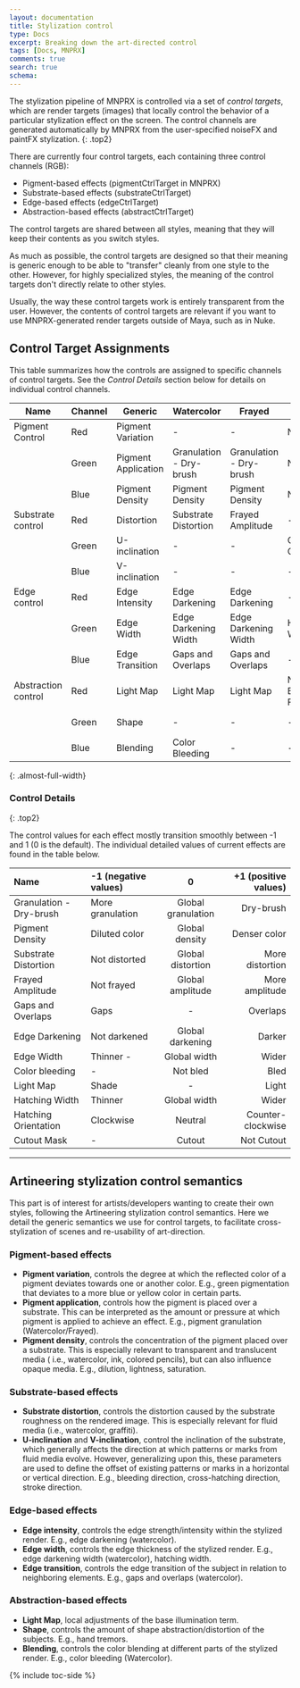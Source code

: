 ```yaml
---
layout: documentation
title: Stylization control
type: Docs
excerpt: Breaking down the art-directed control
tags: [Docs, MNPRX]
comments: true
search: true
schema:
---
```

The stylization pipeline of MNPRX is controlled via a set of *control targets*, which are render targets (images) that locally control the behavior of a particular stylization effect on the screen. The control channels are generated automatically by MNPRX from the user-specified noiseFX and paintFX stylization.
{: .top2}

There are currently four control targets, each containing three control channels (RGB):

- Pigment-based effects (pigmentCtrlTarget in MNPRX)
- Substrate-based effects (substrateCtrlTarget)
- Edge-based effects (edgeCtrlTarget)
- Abstraction-based effects (abstractCtrlTarget)

The control targets are shared between all styles, meaning that they will keep their contents as you switch styles.

As much as possible, the control targets are designed so that their meaning is generic enough to be able to "transfer" cleanly from one style to the other. However, for highly specialized styles, the meaning of the control targets don't directly relate to other styles. 

Usually, the way these control targets work is entirely transparent from the user. However, the contents of control targets are relevant if you want to use MNPRX-generated render targets outside of Maya, such as in Nuke.

## Control Target Assignments

This table summarizes how the controls are assigned to specific channels of control targets. See the *Control Details* section below for details on individual control channels.

| Name                | Channel | Generic             | Watercolor              | Frayed                  | Hatching               | Cutout               |
|---------------------|---------|---------------------|-------------------------|-------------------------|------------------------|----------------------|
| Pigment Control     | Red     | Pigment Variation   | -                       | -                       | Noise 1                | -                    |
|                     | Green   | Pigment Application | Granulation - Dry-brush | Granulation - Dry-brush | Noise 2                | -                    |
|                     | Blue    | Pigment Density     | Pigment Density         | Pigment Density         | Noise 3                | -                    |
| Substrate control   | Red     | Distortion          | Substrate Distortion    | Frayed Amplitude        | -                      | Substrate Distortion |
|                     | Green   | U-inclination       | -                       | -                       | Orientation Offset     | -                    |
|                     | Blue    | V-inclination       | -                       | -                       | -                      | -                    |
| Edge control        | Red     | Edge Intensity      | Edge Darkening          | Edge Darkening          | -                      | -                    |
|                     | Green   | Edge Width          | Edge Darkening Width    | Edge Darkening Width    | Hatching Width         | -                    |
|                     | Blue    | Edge Transition     | Gaps and Overlaps       | Gaps and Overlaps       | -                      | -                    |
| Abstraction control | Red     | Light Map           | Light Map               | Light Map               | Noise Blending Factors | Cutout Mask          |
|                     | Green   | Shape               | -                       | -                       | -                      | Color On/Off         |
|                     | Blue    | Blending            | Color Bleeding          | -                       | -                      | -                    |
{: .almost-full-width}

### Control Details
{: .top2}

The control values for each effect mostly transition smoothly between -1 and 1 (0 is the default).
The individual detailed values of current effects are found in the table below. 

| Name                    | -1 (negative values) | 0                  | +1 (positive values)  |
|:------------------------|:---------------------|:------------------:|----------------------:|
| Granulation - Dry-brush | More granulation     | Global granulation | Dry-brush             |
| Pigment Density         | Diluted color        | Global density     | Denser color          |
| Substrate Distortion    | Not distorted        | Global distortion  | More distortion       |
| Frayed Amplitude        | Not frayed           | Global amplitude   | More amplitude        |
| Gaps and Overlaps       | Gaps                 | -                  | Overlaps              |
| Edge Darkening          | Not darkened         | Global darkening   | Darker                |
| Edge Width              | Thinner       -      | Global width       | Wider                 |
| Color bleeding          | -                    | Not bled           | Bled                  |
| Light Map               | Shade                | -                  | Light                 |
| Hatching Width          | Thinner              | Global width       | Wider                 |
| Hatching Orientation    | Clockwise            | Neutral            | Counter-clockwise     |
| Cutout Mask             | -                    | Cutout             | Not Cutout            |

---

## Artineering stylization control semantics

This part is of interest for artists/developers wanting to create their own styles, following the Artineering stylization control semantics.
Here we detail the generic semantics we use for control targets, to facilitate cross-stylization of scenes and re-usability of art-direction.

### Pigment-based effects

- **Pigment variation**, controls the degree at which the reflected color of a pigment deviates towards one or another color. E.g., green pigmentation that deviates to a more blue or yellow color in certain parts.
- **Pigment application**, controls how the pigment is placed over a substrate. This can be interpreted as the amount or pressure at which pigment is applied to achieve an effect. E.g., pigment granulation (Watercolor/Frayed).
- **Pigment density**, controls the concentration of the pigment placed over a substrate. This is especially relevant to transparent and translucent media ( i.e., watercolor, ink, colored pencils), but can also influence opaque media. E.g., dilution, lightness, saturation.

### Substrate-based effects

- **Substrate distortion**, controls the distortion caused by the substrate roughness on the rendered image. This is especially relevant for fluid media (i.e., watercolor, graffiti).
- **U-inclination** and **V-inclination**, control the inclination of the substrate, which generally affects the direction at which patterns or marks from fluid media evolve. However, generalizing upon this, these parameters are used to define the offset of existing patterns or marks in a horizontal or vertical direction. E.g., bleeding direction, cross-hatching direction, stroke direction.

### Edge-based effects

- **Edge intensity**, controls the edge strength/intensity within the stylized render. E.g., edge darkening (watercolor).
- **Edge width**, controls the edge thickness of the stylized render. E.g., edge darkening width (watercolor), hatching width.
- **Edge transition**, controls the edge transition of the subject in relation to neighboring elements. E.g., gaps and overlaps (watercolor).

### Abstraction-based effects

- **Light Map**, local adjustments of the base illumination term.
- **Shape**, controls the amount of shape abstraction/distortion of the subjects. E.g., hand tremors.
- **Blending**, controls the color blending at different parts of the stylized render. E.g., color bleeding (Watercolor).

{% include toc-side %}